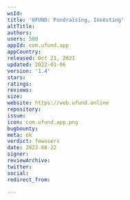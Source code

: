 ```yaml
---
wsId: 
title: 'UFUND: Fundraising, Investing'
altTitle: 
authors: 
users: 500
appId: com.ufund.app
appCountry: 
released: Oct 21, 2021
updated: 2022-01-06
version: '1.4'
stars: 
ratings: 
reviews: 
size: 
website: https://web.ufund.online
repository: 
issue: 
icon: com.ufund.app.png
bugbounty: 
meta: ok
verdict: fewusers
date: 2022-06-22
signer: 
reviewArchive: 
twitter: 
social: 
redirect_from: 

---
```


